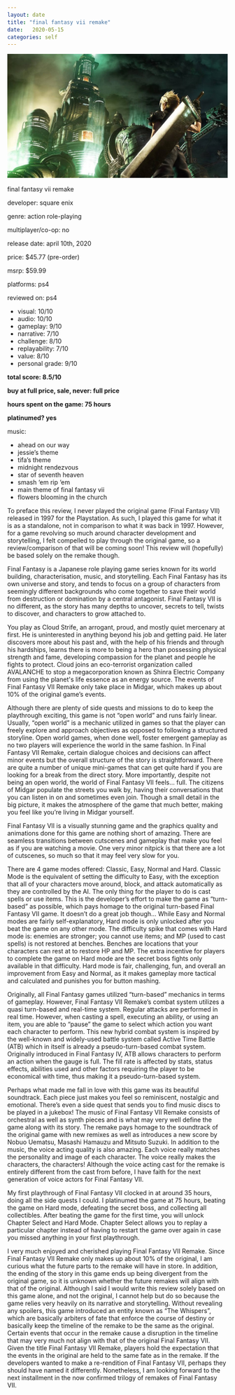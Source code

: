 ```yaml
---
layout: date
title: "final fantasy vii remake"
date:   2020-05-15
categories: self
---
```


![cloud](/assets/img/cloud.jpg)

final fantasy vii remake

developer: square enix

genre: action role-playing

multiplayer/co-op: no

release date: april 10th, 2020

price: $45.77 (pre-order)

msrp: $59.99

platforms: ps4

reviewed on: ps4

- visual: 10/10
- audio: 10/10
- gameplay: 9/10
- narrative: 7/10
- challenge: 8/10
- replayability: 7/10
- value: 8/10
- personal grade: 9/10

**total score: 8.5/10**

**buy at full price, sale, never: full price**

**hours spent on the game: 75 hours**

**platinumed? yes**

music: 
- ahead on our way
- jessie’s theme
- tifa’s theme
- midnight rendezvous
- star of seventh heaven
- smash ‘em rip ‘em
- main theme of final fantasy vii
- flowers blooming in the church

To preface this review, I never played the original game (Final Fantasy VII) released in 1997 for the Playstation. As such, I played this game for what it is as a standalone, not in comparison to what it was back in 1997. However, for a game revolving so much around character development and storytelling, I felt compelled to play through the original game, so a review/comparison of that will be coming soon! This review will (hopefully) be based solely on the remake though.

Final Fantasy is a Japanese role playing game series known for its world building, characterisation, music, and storytelling. Each Final Fantasy has its own universe and story, and tends to focus on a group of characters from seemingly different backgrounds who come together to save their world from destruction or domination by a central antagonist. Final Fantasy VII is no different, as the story has many depths to uncover, secrets to tell, twists to discover, and characters to grow attached to.

You play as Cloud Strife, an arrogant, proud, and mostly quiet mercenary at first. He is uninterested in anything beyond his job and getting paid.  He later discovers more about his past and, with the help of his friends and through his hardships, learns there is more to being a hero than possessing physical strength and fame, developing compassion for the planet and people he fights to protect. Cloud joins an eco-terrorist organization called AVALANCHE to stop a megacorporation known as Shinra Electric Company from using the planet's life essence as an energy source. The events of Final Fantasy VII Remake only take place in Midgar, which makes up about 10% of the original game’s events.

Although there are plenty of side quests and missions to do to keep the playthrough exciting, this game is not “open world” and runs fairly linear. Usually, “open world” is a mechanic utilized in games so that the player can freely explore and approach objectives as opposed to following a structured storyline. Open world games, when done well, foster emergent gameplay as no two players will experience the world in the same fashion. In Final Fantasy VII Remake, certain dialogue choices and decisions can affect minor events but the overall structure of the story is straightforward. There are quite a number of unique mini-games that can get quite hard if you are looking for a break from the direct story. More importantly, despite not being an open world, the world of Final Fantasy VII feels… full. The citizens of Midgar populate the streets you walk by, having their conversations that you can listen in on and sometimes even join. Though a small detail in the big picture, it makes the atmosphere of the game that much better, making you feel like you’re living in Midgar yourself.

Final Fantasy VII is a visually stunning game and the graphics quality and animations done for this game are nothing short of amazing. There are seamless transitions between cutscenes and gameplay that make you feel as if you are watching a movie. One very minor nitpick is that there are a lot of cutscenes, so much so that it may feel very slow for you.

There are 4 game modes offered: Classic, Easy, Normal and Hard. Classic Mode is the equivalent of setting the difficulty to Easy, with the exception that all of your characters move around, block, and attack automatically as they are controlled by the AI. The only thing for the player to do is cast spells or use items. This is the developer’s effort to make the game as “turn-based” as possible, which pays homage to the original turn-based Final Fantasy VII game. It doesn’t do a great job though… While Easy and Normal modes are fairly self-explanatory, Hard mode is only unlocked after you beat the game on any other mode. The difficulty spike that comes with Hard mode is: enemies are stronger; you cannot use items; and MP (used to cast spells) is not restored at benches. Benches are locations that your characters can rest at to restore HP and MP. The extra incentive for players to complete the game on Hard mode are the secret boss fights only available in that difficulty. Hard mode is fair, challenging, fun, and overall an improvement from Easy and Normal, as it makes gameplay more tactical and calculated and punishes you for button mashing.

Originally, all Final Fantasy games utilized “turn-based” mechanics in terms of gameplay. However, Final Fantasy VII Remake’s combat system utilizes a quasi turn-based and real-time system. Regular attacks are performed in real time. However, when casting a spell, executing an ability, or using an item, you are able to “pause” the game to select which action you want each character to perform. This new hybrid combat system is inspired by the well-known and widely-used battle system called Active Time Battle (ATB) which in itself is already a pseudo-turn-based combat system. Originally introduced in Final Fantasy IV,  ATB allows characters to perform an action when the gauge is full. The fill rate is affected by stats, status effects, abilities used and other factors requiring the player to be economical with time, thus making it a pseudo-turn-based system.

Perhaps what made me fall in love with this game was its beautiful soundtrack. Each piece just makes you feel so reminiscent, nostalgic and emotional. There’s even a side quest that sends you to find music discs to be played in a jukebox! The music of Final Fantasy VII Remake consists of orchestral as well as synth pieces and is what may very well define the game along with its story. The remake pays homage to the soundtrack of the original game with new remixes as well as introduces a new score by Nobuo Uematsu, Masashi Hamauzu and Mitsuto Suzuki. In addition to the music, the voice acting quality is also amazing. Each voice really matches the personality and image of each character. The voice really makes the characters, the characters! Although the voice acting cast for the remake is entirely different from the cast from before, I have faith for the next generation of voice actors for Final Fantasy VII.

My first playthrough of Final Fantasy VII clocked in at around 35 hours, doing all the side quests I could. I platinumed the game at 75 hours, beating the game on Hard mode, defeating the secret boss, and collecting all collectibles. After beating the game for the first time, you will unlock Chapter Select and Hard Mode. Chapter Select allows you to replay a particular chapter instead of having to restart the game over again in case you missed anything in your first playthrough. 

I very much enjoyed and cherished playing Final Fantasy VII Remake. Since Final Fantasy VII Remake only makes up about 10% of the original, I am curious what the future parts to the remake will have in store. In addition, the ending of the story in this game ends up being divergent from the original game, so it is unknown whether the future remakes will align with that of the original. Although I said I would write this review solely based on this game alone, and not the original, I cannot help but do so because the game relies very heavily on its narrative and storytelling. Without revealing any spoilers, this game introduced an entity known as “The Whispers”, which are basically arbiters of fate that enforce the course of destiny or basically keep the timeline of the remake to be the same as the original. Certain events that occur in the remake cause a disruption in the timeline that may very much not align with that of the original Final Fantasy VII. Given the title Final Fantasy VII Remake, players hold the expectation that the events in the original are held to the same fate as in the remake. If the developers wanted to make a re-rendition of Final Fantasy VII, perhaps they should have named it differently. Nonetheless, I am looking forward to the next installment in the now confirmed trilogy of remakes of Final Fantasy VII.

